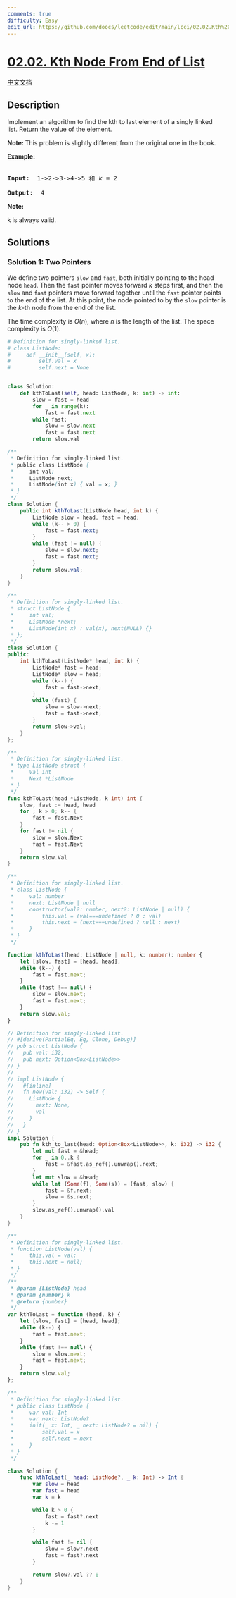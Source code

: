 ```yaml
---
comments: true
difficulty: Easy
edit_url: https://github.com/doocs/leetcode/edit/main/lcci/02.02.Kth%20Node%20From%20End%20of%20List/README_EN.md
---
```


# [02.02. Kth Node From End of List](https://leetcode.cn/problems/kth-node-from-end-of-list-lcci)

[中文文档](/lcci/02.02.Kth%20Node%20From%20End%20of%20List/README.md)

## Description

<p>Implement an algorithm to find the kth to last element of a singly linked list.&nbsp;Return the value of the element.</p>

<p><strong>Note: </strong>This problem is slightly different from the original one in the book.</p>

<p><strong>Example: </strong></p>

<pre>

<strong>Input: </strong> 1-&gt;2-&gt;3-&gt;4-&gt;5 和 <em>k</em> = 2

<strong>Output:  </strong>4</pre>

<p><strong>Note: </strong></p>

<p>k is always valid.</p>

## Solutions

### Solution 1: Two Pointers

We define two pointers `slow` and `fast`, both initially pointing to the head node `head`. Then the `fast` pointer moves forward $k$ steps first, and then the `slow` and `fast` pointers move forward together until the `fast` pointer points to the end of the list. At this point, the node pointed to by the `slow` pointer is the $k$-th node from the end of the list.

The time complexity is $O(n)$, where $n$ is the length of the list. The space complexity is $O(1)$.

<!-- tabs:start -->

```python
# Definition for singly-linked list.
# class ListNode:
#     def __init__(self, x):
#         self.val = x
#         self.next = None


class Solution:
    def kthToLast(self, head: ListNode, k: int) -> int:
        slow = fast = head
        for _ in range(k):
            fast = fast.next
        while fast:
            slow = slow.next
            fast = fast.next
        return slow.val
```

```java
/**
 * Definition for singly-linked list.
 * public class ListNode {
 *     int val;
 *     ListNode next;
 *     ListNode(int x) { val = x; }
 * }
 */
class Solution {
    public int kthToLast(ListNode head, int k) {
        ListNode slow = head, fast = head;
        while (k-- > 0) {
            fast = fast.next;
        }
        while (fast != null) {
            slow = slow.next;
            fast = fast.next;
        }
        return slow.val;
    }
}
```

```cpp
/**
 * Definition for singly-linked list.
 * struct ListNode {
 *     int val;
 *     ListNode *next;
 *     ListNode(int x) : val(x), next(NULL) {}
 * };
 */
class Solution {
public:
    int kthToLast(ListNode* head, int k) {
        ListNode* fast = head;
        ListNode* slow = head;
        while (k--) {
            fast = fast->next;
        }
        while (fast) {
            slow = slow->next;
            fast = fast->next;
        }
        return slow->val;
    }
};
```

```go
/**
 * Definition for singly-linked list.
 * type ListNode struct {
 *     Val int
 *     Next *ListNode
 * }
 */
func kthToLast(head *ListNode, k int) int {
	slow, fast := head, head
	for ; k > 0; k-- {
		fast = fast.Next
	}
	for fast != nil {
		slow = slow.Next
		fast = fast.Next
	}
	return slow.Val
}
```

```ts
/**
 * Definition for singly-linked list.
 * class ListNode {
 *     val: number
 *     next: ListNode | null
 *     constructor(val?: number, next?: ListNode | null) {
 *         this.val = (val===undefined ? 0 : val)
 *         this.next = (next===undefined ? null : next)
 *     }
 * }
 */

function kthToLast(head: ListNode | null, k: number): number {
    let [slow, fast] = [head, head];
    while (k--) {
        fast = fast.next;
    }
    while (fast !== null) {
        slow = slow.next;
        fast = fast.next;
    }
    return slow.val;
}
```

```rust
// Definition for singly-linked list.
// #[derive(PartialEq, Eq, Clone, Debug)]
// pub struct ListNode {
//   pub val: i32,
//   pub next: Option<Box<ListNode>>
// }
//
// impl ListNode {
//   #[inline]
//   fn new(val: i32) -> Self {
//     ListNode {
//       next: None,
//       val
//     }
//   }
// }
impl Solution {
    pub fn kth_to_last(head: Option<Box<ListNode>>, k: i32) -> i32 {
        let mut fast = &head;
        for _ in 0..k {
            fast = &fast.as_ref().unwrap().next;
        }
        let mut slow = &head;
        while let (Some(f), Some(s)) = (fast, slow) {
            fast = &f.next;
            slow = &s.next;
        }
        slow.as_ref().unwrap().val
    }
}
```

```js
/**
 * Definition for singly-linked list.
 * function ListNode(val) {
 *     this.val = val;
 *     this.next = null;
 * }
 */
/**
 * @param {ListNode} head
 * @param {number} k
 * @return {number}
 */
var kthToLast = function (head, k) {
    let [slow, fast] = [head, head];
    while (k--) {
        fast = fast.next;
    }
    while (fast !== null) {
        slow = slow.next;
        fast = fast.next;
    }
    return slow.val;
};
```

```swift
/**
 * Definition for singly-linked list.
 * public class ListNode {
 *     var val: Int
 *     var next: ListNode?
 *     init(_ x: Int, _ next: ListNode? = nil) {
 *         self.val = x
 *         self.next = next
 *     }
 * }
 */

class Solution {
    func kthToLast(_ head: ListNode?, _ k: Int) -> Int {
        var slow = head
        var fast = head
        var k = k

        while k > 0 {
            fast = fast?.next
            k -= 1
        }

        while fast != nil {
            slow = slow?.next
            fast = fast?.next
        }

        return slow?.val ?? 0
    }
}
```

<!-- tabs:end -->

<!-- end -->
